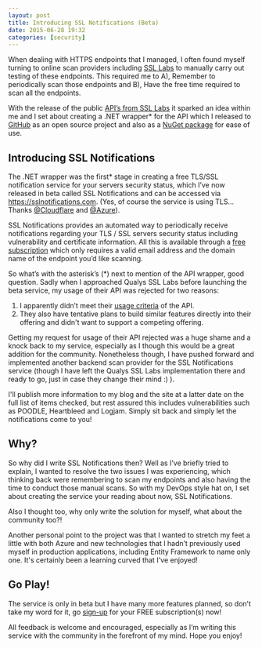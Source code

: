 ```yaml
---
layout: post
title: Introducing SSL Notifications (Beta)
date: 2015-06-28 19:32
categories: [security]
---
```

When dealing with HTTPS endpoints that I managed, I often found myself turning to online scan providers including <a href="https://www.ssllabs.com/ssltest/analyze.html" target="_blank">SSL Labs</a> to manually carry out testing of these endpoints. This required me to A), Remember to periodically scan those endpoints and B), Have the free time required to scan all the endpoints.

With the release of the public <a href="https://github.com/ssllabs/ssllabs-scan/blob/stable/ssllabs-api-docs.md" target="_blank">API’s from SSL Labs</a> it sparked an idea within me and I set about creating a .NET wrapper* for the API which I released to <a href="https://github.com/AshleyPoole/ssllabs-api-wrapper" target="_blank">GitHub</a> as an open source project and also as a <a href="https://www.nuget.org/packages/SSLLabsapiwrapper" target="_blank">NuGet package</a> for ease of use.
<h2>Introducing SSL Notifications</h2>
The .NET wrapper was the first* stage in creating a free TLS/SSL notification service for your servers security status, which I’ve now released in beta called SSL Notifications and can be accessed via <a href="https://sslnotifications.com" target="_blank">https://sslnotifications.com</a>. (Yes, of course the service is using TLS… Thanks <a href="https://twitter.com/CloudFlare" target="_blank">@Cloudflare</a> and <a href="https://twitter.com/Azure" target="_blank">@Azure</a>).

SSL Notifications provides an automated way to periodically receive notifications regarding your TLS / SSL servers security status including vulnerability and certificate information. All this is available through a <a href="https://sslnotifications.com/signup" target="_blank">free subscription</a> which only requires a valid email address and the domain name of the endpoint you’d like scanning.<!--more-->

So what’s with the asterisk’s (*) next to mention of the API wrapper, good question. Sadly when I approached Qualys SSL Labs before launching the beta service, my usage of their API was rejected for two reasons:
<ol>
	<li>I apparently didn’t meet their <a href="https://www.ssllabs.com/about/terms.html" target="_blank">usage criteria</a> of the API.</li>
	<li>They also have tentative plans to build similar features directly into their offering and didn't want to support a competing offering.</li>
</ol>
Getting my request for usage of their API rejected was a huge shame and a knock back to my service, especially as I though this would be a great addition for the community. Nonetheless though, I have pushed forward and implemented another backend scan provider for the SSL Notifications service (though I have left the Qualys SSL Labs implementation there and ready to go, just in case they change their mind :) ).

I'll publish more information to my blog and the site at a latter date on the full list of items checked, but rest assured this includes vulnerabilities such as POODLE, Heartbleed and Logjam. Simply sit back and simply let the notifications come to you!
<h2>Why?</h2>
So why did I write SSL Notifications then? Well as I’ve briefly tried to explain, I wanted to resolve the two issues I was experiencing, which thinking back were remembering to scan my endpoints and also having the time to conduct those manual scans. So with my DevOps style hat on, I set about creating the service your reading about now, SSL Notifications.

Also I thought too, why only write the solution for myself, what about the community too?!

Another personal point to the project was that I wanted to stretch my feet a little with both Azure and new technologies that I hadn’t previously used myself in production applications, including Entity Framework to name only one. It's certainly been a learning curved that I've enjoyed!
<h2>Go Play!</h2>
The service is only in beta but I have many more features planned, so don’t take my word for it, go <a href="https://sslnotifications.com/Signup" target="_blank">sign-up</a> for your FREE subscription(s) now!

All feedback is welcome and encouraged, especially as I’m writing this service with the community in the forefront of my mind. Hope you enjoy!
